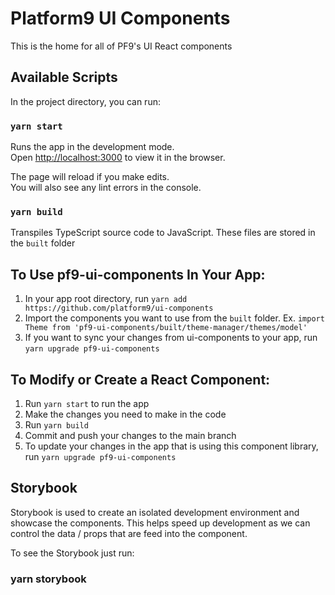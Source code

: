 # Platform9 UI Components

This is the home for all of PF9's UI React components

## Available Scripts

In the project directory, you can run:

### `yarn start`

Runs the app in the development mode.\
Open [http://localhost:3000](http://localhost:3000) to view it in the browser.

The page will reload if you make edits.\
You will also see any lint errors in the console.

### `yarn build`

Transpiles TypeScript source code to JavaScript. These files are stored in the `built` folder

## To Use pf9-ui-components In Your App:
1. In your app root directory, run `yarn add https://github.com/platform9/ui-components`
2. Import the components you want to use from the `built` folder.
   Ex. `import Theme from 'pf9-ui-components/built/theme-manager/themes/model'`
3. If you want to sync your changes from ui-components to your app, run `yarn upgrade pf9-ui-components`

## To Modify or Create a React Component:
1. Run `yarn start` to run the app
2. Make the changes you need to make in the code
3. Run `yarn build` 
4. Commit and push your changes to the main branch
5. To update your changes in the app that is using this component library, run `yarn upgrade pf9-ui-components`


## Storybook
Storybook is used to create an isolated development environment and showcase the components. This helps speed up development as we can control the data / props that are feed into the component.

To see the Storybook just run:

### yarn storybook
   

